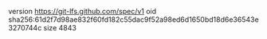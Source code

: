 version https://git-lfs.github.com/spec/v1
oid sha256:61d2f7d98ae832f60fd182c55dac9f52a98ed6d1650bd18d6e36543e3270744c
size 4843
